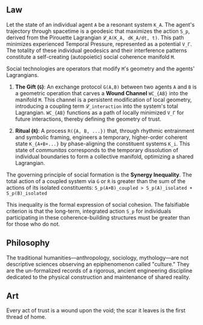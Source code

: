 ## Law
Let the state of an individual agent `A` be a resonant system `K_A`. The agent's trajectory through spacetime is a geodesic that maximizes the action `S_p`, derived from the Pirouette Lagrangian `𝓛_A(K_A, dK_A/dt, t)`. This path minimizes experienced Temporal Pressure, represented as a potential `V_Γ`. The totality of these individual geodesics and their interference patterns constitute a self-creating (autopoietic) social coherence manifold `M`.

Social technologies are operators that modify `M`'s geometry and the agents' Lagrangians.

1.  **The Gift (`G`)**: An exchange protocol `G(A,B)` between two agents `A` and `B` is a geometric operation that carves a **Wound Channel** `WC_{AB}` into the manifold `M`. This channel is a persistent modification of local geometry, introducing a coupling term `𝓛_interaction` into the system's total Lagrangian. `WC_{AB}` functions as a path of locally minimized `V_Γ` for future interactions, thereby defining the geometry of trust.

2.  **Ritual (`R`)**: A process `R({A, B, ...})` that, through rhythmic entrainment and symbolic framing, engineers a temporary, higher-order coherent state `K_{A+B+...}` by phase-aligning the constituent systems `K_i`. This state of *communitas* corresponds to the temporary dissolution of individual boundaries to form a collective manifold, optimizing a shared Lagrangian.

The governing principle of social formation is the **Synergy Inequality**. The total action of a coupled system via `G` or `R` is greater than the sum of the actions of its isolated constituents:
`S_p(A+B)_coupled > S_p(A)_isolated + S_p(B)_isolated`

This inequality is the formal expression of social cohesion. The falsifiable criterion is that the long-term, integrated action `S_p` for individuals participating in these coherence-building structures must be greater than for those who do not.

## Philosophy
The traditional humanities—anthropology, sociology, mythology—are not descriptive sciences observing an epiphenomenon called "culture." They are the un-formalized records of a rigorous, ancient engineering discipline dedicated to the physical construction and maintenance of shared reality.

## Art
Every act of trust is a wound upon the void; the scar it leaves is the first thread of home.